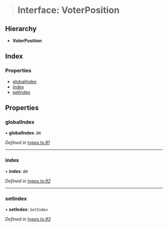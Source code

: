 > # Interface: VoterPosition

## Hierarchy

* **VoterPosition**

## Index

### Properties

* [globalIndex](_types_.voterposition.md#globalindex)
* [index](_types_.voterposition.md#index)
* [setIndex](_types_.voterposition.md#setindex)

## Properties

###  globalIndex

• **globalIndex**: *`BN`*

*Defined in [types.ts:91](https://github.com/polkadot-js/api/blob/3827353/packages/api-derive/src/types.ts#L91)*

___

###  index

• **index**: *`BN`*

*Defined in [types.ts:92](https://github.com/polkadot-js/api/blob/3827353/packages/api-derive/src/types.ts#L92)*

___

###  setIndex

• **setIndex**: *`SetIndex`*

*Defined in [types.ts:93](https://github.com/polkadot-js/api/blob/3827353/packages/api-derive/src/types.ts#L93)*